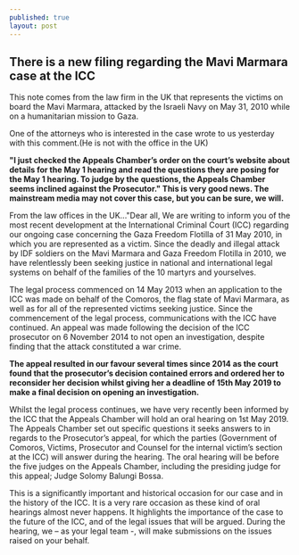 ```yaml
---
published: true
layout: post
---
```

## There is a new filing regarding the Mavi Marmara case at the ICC

This note comes from the law firm in the UK that represents the victims on board the Mavi Marmara, attacked by the Israeli Navy on May 31, 2010 while on a humanitarian mission to Gaza. 

One of the attorneys who is interested in the case wrote to us yesterday with this comment.(He is not with the office in the UK)

**"I just checked the Appeals Chamber’s order on the court’s website about details for the May 1 hearing and read the questions they are posing for the May 1 hearing. To judge by the questions, the Appeals Chamber seems inclined against the Prosecutor." This is very good news. The mainstream media may not cover this case, but you can be sure, we will.**

From the law offices in the UK..."Dear all, We are writing to inform you of the most recent development at the International Criminal Court (ICC) regarding our ongoing case concerning the Gaza Freedom Flotilla of 31 May 2010, in which you are represented as a victim. Since the deadly and illegal attack by IDF soldiers on the Mavi Marmara and Gaza Freedom Flotilla in 2010, we have relentlessly been seeking justice in national and international legal systems on behalf of the families of the 10 martyrs and yourselves. 

The legal process commenced on 14 May 2013 when an application to the ICC was made on behalf of the Comoros, the flag state of Mavi Marmara, as well as for all of the represented victims seeking justice. Since the commencement of the legal process, communications with the ICC have continued. An appeal was made following the decision of the ICC prosecutor on 6 November 2014 to not open an investigation, despite finding that the attack constituted a war crime. 

**The appeal resulted in our favour several times since 2014 as the court found that the prosecutor’s decision contained errors and ordered her to reconsider her decision whilst giving her a deadline of 15th May 2019 to make a final decision on opening an investigation.**

Whilst the legal process continues, we have very recently been informed by the ICC that the Appeals Chamber will hold an oral hearing on 1st May 2019. The Appeals Chamber set out specific questions it seeks answers to in regards to the Prosecutor’s appeal, for which the parties (Government of Comoros, Victims, Prosecutor and Counsel for the internal victim’s section at the ICC) will answer during the hearing. The oral hearing will be before the five judges on the Appeals Chamber, including the presiding judge for this appeal; Judge Solomy Balungi Bossa. 

This is a significantly important and historical occasion for our case and in the history of the ICC. It is a very rare occasion as these kind of oral hearings almost never happens. It highlights the importance of the case to the future of the ICC, and of the legal issues that will be argued. During the hearing, we – as your legal team -, will make submissions on the issues raised on your behalf.
